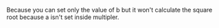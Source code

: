 Because you can set only the value of b but it won't calculate the square root because a isn't set inside multipler.